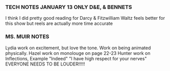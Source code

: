 ### TECH NOTES JANUARY 13 ONLY D&E, & BENNETS
I think I did pretty good reading for Darcy & Fitzwilliam
Waltz feels better for this show but reels are actually more time accurate

### MS. MUIR NOTES
Lydia work on excitement, but love the tone. Work on being animated physically.
Hazel work on monolouge on page 22-23
Hunter work on Inflections, Example "Indeed" "I have high respect for your nerves"
EVERYONE NEEDS TO BE LOUDER!!!!!
